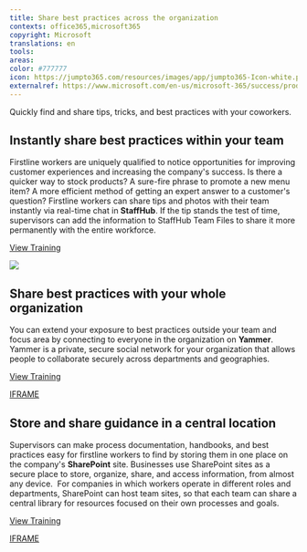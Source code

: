 ```yaml
---
title: Share best practices across the organization
contexts: office365,microsoft365
copyright: Microsoft
translations: en
tools: 
areas: 
color: #777777
icon: https://jumpto365.com/resources/images/app/jumpto365-Icon-white.png
externalref: https://www.microsoft.com/en-us/microsoft-365/success/productivitylibrary/share-best-practices-across-the-organization
---
```

Quickly find and share tips, tricks, and best practices with your coworkers.


## Instantly share best practices within your team

Firstline workers are uniquely qualified to notice opportunities for improving customer experiences and increasing the company's success. Is there a quicker way to stock products? A sure-fire phrase to promote a new menu item? A more efficient method of getting an expert answer to a customer's question? Firstline workers can share tips and photos with their team instantly via real-time chat in **StaffHub**. If the tip stands the test of time, supervisors can add the information to StaffHub Team Files to share it more permanently with the entire workforce.

[View Training](https://staffhub.ms/what-it-is)

![](http://img-prod-cms-rt-microsoft-com.akamaized.net/cms/api/am/imageFileData/RE1NyTm?ver=1626)

## Share best practices with your whole organization

You can extend your exposure to best practices outside your team and focus area by connecting to everyone in the organization on **Yammer**. Yammer is a private, secure social network for your organization that allows people to collaborate securely across departments and geographies.

[View Training](https://support.office.com/article/Say-hello-to-Yammer-02AC514E-CF1D-4060-9CDE-6038CA812EDE)

[IFRAME](https://www.microsoft.com/en-us/videoplayer/embed/RE1UPnn)

## Store and share guidance in a central location

Supervisors can make process documentation, handbooks, and best practices easy for firstline workers to find by storing them in one place on the company's **SharePoint** site. Businesses use SharePoint sites as a secure place to store, organize, share, and access information, from almost any device.  For companies in which workers operate in different roles and departments, SharePoint can host team sites, so that each team can share a central library for resources focused on their own processes and goals.

[View Training](https://support.office.com/article/Create-a-team-site-in-SharePoint-Online-ef10c1e7-15f3-42a3-98aa-b5972711777d)

[IFRAME](https://www.microsoft.com/en-us/videoplayer/embed/RE1UCma)

